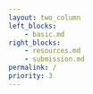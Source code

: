 ```yaml
---
layout: two_column
left_blocks:
    - basic.md
right_blocks:
    - resources.md
    - submission.md
permalink: /
priority: 3
---
```

